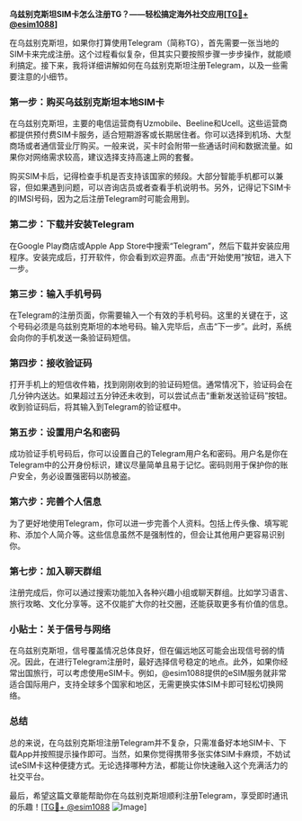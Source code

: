 **乌兹别克斯坦SIM卡怎么注册TG？——轻松搞定海外社交应用[[TG💪+ @esim1088](https://t.me/s/esim1088)]**

在乌兹别克斯坦，如果你打算使用Telegram（简称TG），首先需要一张当地的SIM卡来完成注册。这个过程看似复杂，但其实只要按照步骤一步步操作，就能顺利搞定。接下来，我将详细讲解如何在乌兹别克斯坦注册Telegram，以及一些需要注意的小细节。

### 第一步：购买乌兹别克斯坦本地SIM卡

在乌兹别克斯坦，主要的电信运营商有Uzmobile、Beeline和Ucell。这些运营商都提供预付费SIM卡服务，适合短期游客或长期居住者。你可以选择到机场、大型商场或者通信营业厅购买。一般来说，买卡时会附带一些通话时间和数据流量。如果你对网络需求较高，建议选择支持高速上网的套餐。

购买SIM卡后，记得检查手机是否支持该国家的频段。大部分智能手机都可以兼容，但如果遇到问题，可以咨询店员或者查看手机说明书。另外，记得记下SIM卡的IMSI号码，因为之后注册Telegram时可能会用到。

### 第二步：下载并安装Telegram

在Google Play商店或Apple App Store中搜索“Telegram”，然后下载并安装应用程序。安装完成后，打开软件，你会看到欢迎界面。点击“开始使用”按钮，进入下一步。

### 第三步：输入手机号码

在Telegram的注册页面，你需要输入一个有效的手机号码。这里的关键在于，这个号码必须是乌兹别克斯坦的本地号码。输入完毕后，点击“下一步”。此时，系统会向你的手机发送一条验证码短信。

### 第四步：接收验证码

打开手机上的短信收件箱，找到刚刚收到的验证码短信。通常情况下，验证码会在几分钟内送达。如果超过五分钟还未收到，可以尝试点击“重新发送验证码”按钮。收到验证码后，将其输入到Telegram的验证框中。

### 第五步：设置用户名和密码

成功验证手机号码后，你可以设置自己的Telegram用户名和密码。用户名是你在Telegram中的公开身份标识，建议尽量简单且易于记忆。密码则用于保护你的账户安全，务必设置强密码以防被盗。

### 第六步：完善个人信息

为了更好地使用Telegram，你可以进一步完善个人资料。包括上传头像、填写昵称、添加个人简介等。这些信息虽然不是强制性的，但会让其他用户更容易识别你。

### 第七步：加入聊天群组

注册完成后，你可以通过搜索功能加入各种兴趣小组或聊天群组。比如学习语言、旅行攻略、文化分享等。这不仅能扩大你的社交圈，还能获取更多有价值的信息。

### 小贴士：关于信号与网络

在乌兹别克斯坦，信号覆盖情况总体良好，但在偏远地区可能会出现信号弱的情况。因此，在进行Telegram注册时，最好选择信号稳定的地点。此外，如果你经常出国旅行，可以考虑使用eSIM卡。例如，@esim1088提供的eSIM服务就非常适合国际用户，支持全球多个国家和地区，无需更换实体SIM卡即可轻松切换网络。

### 总结

总的来说，在乌兹别克斯坦注册Telegram并不复杂，只需准备好本地SIM卡、下载App并按照提示操作即可。当然，如果你觉得携带多张实体SIM卡麻烦，不妨试试eSIM卡这种便捷方式。无论选择哪种方法，都能让你快速融入这个充满活力的社交平台。

最后，希望这篇文章能帮助你在乌兹别克斯坦顺利注册Telegram，享受即时通讯的乐趣！[[TG💪+ @esim1088](https://t.me/s/esim1088) ![Image](https://i.postimg.cc/4NQfJmqS/Snipaste-2025-05-13-00-14-12.png)]
